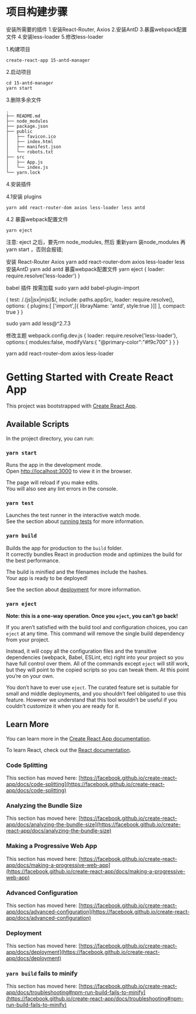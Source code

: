 # 项目构建步骤

安装所需要的插件
1.安装React-Router, Axios 
2.安装AntD
3.暴露webpack配置文件
4.安装less-loader
5.修改less-loader 


1.构建项目
```
create-react-app 15-antd-manager
```

2.启动项目
```
cd 15-antd-manager
yarn start
```

3.删除多余文件

```
.
├── README.md
├── node_modules
├── package.json
├── public
│   ├── favicon.ico
│   ├── index.html
│   ├── manifest.json
│   └── robots.txt
├── src
│   ├── App.js
│   └── index.js
└── yarn.lock
```

4.安装插件

4.1安装 plugins
```
yarn add react-router-dom axios less-loader less antd
```

4.2 暴露webpack配置文件
```
yarn eject
```

注意: 
eject 之后，要先rm node_modules, 然后 重新yarn 装node_modules 再yarn start ，否则会报错;





安装 React-Router Axios
yarn add react-router-dom axios less-loader less
安装AntD
yarn add antd 
暴露webpack配置文件
yarn eject 
{
    loader: require.resolve('less-loader')
}

babel 插件  按需加载
sudo yarn add babel-plugin-import 

{
    test: /\.(js|jsx|mjs)$/,
    include: paths.appSrc,
    loader: require.resolve(),
    options: {
        plugins:[
            ['import',[{
                librayName: 'antd',
                style:true
            }]]
        ],
        compact: true
    }
}

sudo yarn add less@^2.7.3

修改主题
webpack.config.dev.js 
{
    loader: require.resolve('less-loader'),
    options:{
        modules:false,
        modifyVars:{
            "@primary-color":"#f9c700"
        }
    }
}

yarn add react-router-dom axios less-loader 

# Getting Started with Create React App

This project was bootstrapped with [Create React App](https://github.com/facebook/create-react-app).

## Available Scripts

In the project directory, you can run:

### `yarn start`

Runs the app in the development mode.\
Open [http://localhost:3000](http://localhost:3000) to view it in the browser.

The page will reload if you make edits.\
You will also see any lint errors in the console.

### `yarn test`

Launches the test runner in the interactive watch mode.\
See the section about [running tests](https://facebook.github.io/create-react-app/docs/running-tests) for more information.

### `yarn build`

Builds the app for production to the `build` folder.\
It correctly bundles React in production mode and optimizes the build for the best performance.

The build is minified and the filenames include the hashes.\
Your app is ready to be deployed!

See the section about [deployment](https://facebook.github.io/create-react-app/docs/deployment) for more information.

### `yarn eject`

**Note: this is a one-way operation. Once you `eject`, you can’t go back!**

If you aren’t satisfied with the build tool and configuration choices, you can `eject` at any time. This command will remove the single build dependency from your project.

Instead, it will copy all the configuration files and the transitive dependencies (webpack, Babel, ESLint, etc) right into your project so you have full control over them. All of the commands except `eject` will still work, but they will point to the copied scripts so you can tweak them. At this point you’re on your own.

You don’t have to ever use `eject`. The curated feature set is suitable for small and middle deployments, and you shouldn’t feel obligated to use this feature. However we understand that this tool wouldn’t be useful if you couldn’t customize it when you are ready for it.

## Learn More

You can learn more in the [Create React App documentation](https://facebook.github.io/create-react-app/docs/getting-started).

To learn React, check out the [React documentation](https://reactjs.org/).

### Code Splitting

This section has moved here: [https://facebook.github.io/create-react-app/docs/code-splitting](https://facebook.github.io/create-react-app/docs/code-splitting)

### Analyzing the Bundle Size

This section has moved here: [https://facebook.github.io/create-react-app/docs/analyzing-the-bundle-size](https://facebook.github.io/create-react-app/docs/analyzing-the-bundle-size)

### Making a Progressive Web App

This section has moved here: [https://facebook.github.io/create-react-app/docs/making-a-progressive-web-app](https://facebook.github.io/create-react-app/docs/making-a-progressive-web-app)

### Advanced Configuration

This section has moved here: [https://facebook.github.io/create-react-app/docs/advanced-configuration](https://facebook.github.io/create-react-app/docs/advanced-configuration)

### Deployment

This section has moved here: [https://facebook.github.io/create-react-app/docs/deployment](https://facebook.github.io/create-react-app/docs/deployment)

### `yarn build` fails to minify

This section has moved here: [https://facebook.github.io/create-react-app/docs/troubleshooting#npm-run-build-fails-to-minify](https://facebook.github.io/create-react-app/docs/troubleshooting#npm-run-build-fails-to-minify)
